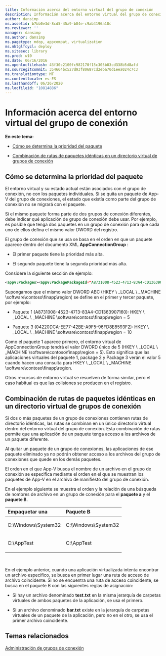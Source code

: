 ```yaml
---
title: Información acerca del entorno virtual del grupo de conexión
description: Información acerca del entorno virtual del grupo de conexión
author: dansimp
ms.assetid: b7bb0e3d-8cd5-45a9-b84e-c9ab4196a18c
ms.reviewer: ''
manager: dansimp
ms.author: dansimp
ms.pagetype: mdop, appcompat, virtualization
ms.mktglfcycl: deploy
ms.sitesec: library
ms.prod: w10
ms.date: 06/16/2016
ms.openlocfilehash: 43f30c2100fc982170f15c305b03cd338b5d8afd
ms.sourcegitcommit: 354664bc527d93f80687cd2eba70d1eea024c7c3
ms.translationtype: MT
ms.contentlocale: es-ES
ms.lasthandoff: 06/26/2020
ms.locfileid: "10814886"
---
```

# Información acerca del entorno virtual del grupo de conexión


**En este tema:**

-   [Cómo se determina la prioridad del paquete](#bkmk-pkg-priority-deter)

-   [Combinación de rutas de paquetes idénticas en un directorio virtual de grupos de conexión](#bkmk-merged-root-ve-exp)

## <a href="" id="bkmk-pkg-priority-deter"></a>Cómo se determina la prioridad del paquete


El entorno virtual y su estado actual están asociados con el grupo de conexión, no con los paquetes individuales. Si se quita un paquete de App-V del grupo de conexiones, el estado que existía como parte del grupo de conexión no se migrará con el paquete.

Si el mismo paquete forma parte de dos grupos de conexión diferentes, debe indicar qué aplicación de grupo de conexión debe usar. Por ejemplo, es posible que tenga dos paquetes en un grupo de conexión para que cada uno de ellos defina el mismo valor DWORD del registro.

El grupo de conexión que se usa se basa en el orden en que un paquete aparece dentro del documento XML **AppConnectionGroup** :

-   El primer paquete tiene la prioridad más alta.

-   El segundo paquete tiene la segunda prioridad más alta.

Considere la siguiente sección de ejemplo:

```xml
<appv:Packages><appv:PackagePackageId="A8731008-4523-4713-83A4-CD1363907160"VersionId="E889951B-7F30-418B-A69C-B37283BC0DB9"/><appv:PackagePackageId="1DC709C8-309F-4AB4-BD47-F75926D04276"VersionId="01F1943B-C778-40AD-BFAD-AC34A695DF3C"/><appv:PackagePackageId="04220DCA-EE77-42BE-A9F5-96FD8E8593F2"VersionId="E15EFFE9-043D-4C01-BC52-AD2BD1E8BAFA"/></appv:Packages>
```

Supongamos que el mismo valor DWORD ABC (HKEY \ _LOCAL \ _MACHINE \\software\\contoso\\finapp\\region) se define en el primer y tercer paquete, por ejemplo:

-   Paquete 1 (A8731008-4523-4713-83A4-CD1363907160): HKEY \ _LOCAL \ _MACHINE \\software\\contoso\\finapp\\region = 5

-   Paquete 3 (04220DCA-EE77-42BE-A9F5-96FD8E8593F2): HKEY \ _LOCAL \ _MACHINE \\software\\contoso\\finapp\\region = 10

Como el paquete 1 aparece primero, el entorno virtual de AppConnectionGroup tendrá el valor DWORD único de 5 (HKEY \ _LOCAL \ _MACHINE \\software\\contoso\\finapp\\region = 5). Esto significa que las aplicaciones virtuales del paquete 1, package 2 y Package 3 verán el valor 5 cuando hacen una consulta para HKEY \ _LOCAL \ _MACHINE \\software\\contoso\\finapp\\region.

Otros recursos de entorno virtual se resuelven de forma similar, pero el caso habitual es que las colisiones se producen en el registro.

## <a href="" id="bkmk-merged-root-ve-exp"></a>Combinación de rutas de paquetes idénticas en un directorio virtual de grupos de conexión


Si dos o más paquetes de un grupo de conexiones contienen rutas de directorio idénticas, las rutas se combinan en un único directorio virtual dentro del entorno virtual del grupo de conexión. Esta combinación de rutas permite que una aplicación de un paquete tenga acceso a los archivos de un paquete diferente.

Al quitar un paquete de un grupo de conexiones, las aplicaciones de ese paquete eliminado ya no podrán obtener acceso a los archivos del grupo de conexiones que quede en los demás paquetes.

El orden en el que App-V busca el nombre de un archivo en el grupo de conexión se especifica mediante el orden en el que se muestran los paquetes de App-V en el archivo de manifiesto del grupo de conexión.

En el ejemplo siguiente se muestra el orden y la relación de una búsqueda de nombres de archivo en un grupo de conexión para el **paquete a** y el **paquete B**.

<table>
<colgroup>
<col width="50%" />
<col width="50%" />
</colgroup>
<thead>
<tr class="header">
<th align="left">Empaquetar una</th>
<th align="left">Paquete B</th>
</tr>
</thead>
<tbody>
<tr class="odd">
<td align="left"><p>C:\Windows\System32</p></td>
<td align="left"><p>C:\Windows\System32</p></td>
</tr>
<tr class="even">
<td align="left"><p>C:\AppTest</p></td>
<td align="left"><p>C:\AppTest</p></td>
</tr>
</tbody>
</table>

 

En el ejemplo anterior, cuando una aplicación virtualizada intenta encontrar un archivo específico, se busca en primer lugar una ruta de acceso de archivo coincidente. Si no se encuentra una ruta de acceso coincidente, se busca en el paquete B con las siguientes reglas de asignación:

-   Si hay un archivo denominado **test.txt** en la misma jerarquía de carpetas virtuales de ambos paquetes de la aplicación, se usa el primero.

-   Si un archivo denominado **bar.txt** existe en la jerarquía de carpetas virtuales de un paquete de la aplicación, pero no en el otro, se usa el primer archivo coincidente.






## Temas relacionados


[Administración de grupos de conexión](managing-connection-groups51.md)

 

 






